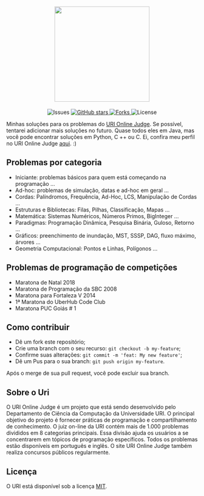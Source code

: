 <h1 align="center">
    <img src="https://i.imgur.com/FNA27pn.png" width="250px" />
</h1>

<p align="center">
  <img alt="Issues" src="https://img.shields.io/github/issues/pedrodanieljardim/uri"> 
  <a href="https://github.com/pedrodanieljardim/uri">
    <img alt="GitHub stars" src="https://img.shields.io/github/stars/pedrodanieljardim/uri">
  </a>
    <a href="https://github.com/pedrodanieljardim/uri">
    <img alt="Forks" src="https://img.shields.io/github/forks/pedrodanieljardim/uri">
  </a>
  <img alt="License" src="https://img.shields.io/badge/license-MIT-brightgreen">
</p>

Minhas soluções para os problemas do [URI Online Judge]. Se possível, tentarei adicionar mais soluções no futuro.
Quase todos eles em Java, mas você pode encontrar soluções em Python, C ++ ou C. Ei, confira meu perfil no URI Online Judge [aqui]. :)

## Problemas por categoria

- Iniciante: problemas básicos para quem está começando na programação ...
- Ad-hoc: problemas de simulação, datas e ad-hoc em geral ...
- Cordas: Palíndromos, Frequência, Ad-Hoc, LCS, Manipulação de Cordas ...
- Estruturas e Bibliotecas: Filas, Pilhas, Classificação, Mapas ...
- Matemática: Sistemas Numéricos, Números Primos, BigInteger ...
- Paradigmas: Programação Dinâmica, Pesquisa Binária, Guloso, Retorno ...
- Gráficos: preenchimento de inundação, MST, SSSP, DAG, fluxo máximo, árvores ...
- Geometria Computacional: Pontos e Linhas, Polígonos ...
  
## Problemas de programação de competições

- Maratona de Natal 2018
- Maratona de Programação da SBC 2008
- Maratona para Fortaleza V 2014
- 1ª Maratona do UberHub Code Club
- Maratona PUC Goiás # 1

## Como contribuir

- Dê um fork este repositório;
- Crie uma branch com o seu recurso: `git checkout -b my-feature`;
- Confirme suas alterações: `git commit -m 'feat: My new feature'`;
- Dê um Pus para o sua branch: `git push origin my-feature`.

Após o merge de sua pull request, você pode excluir sua branch.

## Sobre o Uri

O URI Online Judge é um projeto que está sendo desenvolvido pelo Departamento de Ciência da Computação da Universidade URI.
O principal objetivo do projeto é fornecer práticas de programação e compartilhamento de conhecimento.
O juiz on-line da URI contém mais de 1.000 problemas divididos em 8 categorias principais.
Essa divisão ajuda os usuários a se concentrarem em tópicos de programação específicos.
Todos os problemas estão disponíveis em português e inglês.
O site URI Online Judge também realiza concursos públicos regularmente.

## Licença

O URI está disponível sob a licença [MIT].

[URI Online Judge]: https://www.urionlinejudge.com.br/
[aqui]: https://www.urionlinejudge.com.br/judge/pt/profile/383035
[MIT]: https://opensource.org/licenses/mit-license.php
